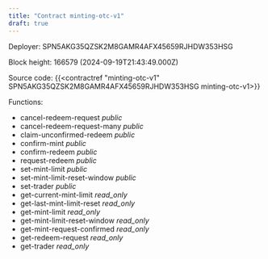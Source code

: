 ```yaml
---
title: "Contract minting-otc-v1"
draft: true
---
```

Deployer: SPN5AKG35QZSK2M8GAMR4AFX45659RJHDW353HSG


 



Block height: 166579 (2024-09-19T21:43:49.000Z)

Source code: {{<contractref "minting-otc-v1" SPN5AKG35QZSK2M8GAMR4AFX45659RJHDW353HSG minting-otc-v1>}}

Functions:

* cancel-redeem-request _public_
* cancel-redeem-request-many _public_
* claim-unconfirmed-redeem _public_
* confirm-mint _public_
* confirm-redeem _public_
* request-redeem _public_
* set-mint-limit _public_
* set-mint-limit-reset-window _public_
* set-trader _public_
* get-current-mint-limit _read_only_
* get-last-mint-limit-reset _read_only_
* get-mint-limit _read_only_
* get-mint-limit-reset-window _read_only_
* get-mint-request-confirmed _read_only_
* get-redeem-request _read_only_
* get-trader _read_only_
